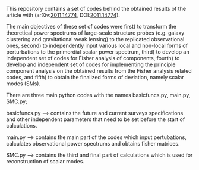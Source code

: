 This repository contains a set of codes behind the obtained results of the article with (arXiv:[2011.14774](https://arxiv.org/abs/2011.14774), DOI:[2011.14774](https://iopscience.iop.org/article/10.3847/1538-4357/abe865)). 

The main objectives of these set of codes were first) to transform the theoretical power spectrums of large-scale structure probes (e.g. galaxy clustering and gravitational weak lensing) to the replicated observational ones, second) to independently input various local and non-local forms of perturbations to the primordial scalar power spectrum, third) to develop an independent set of codes for Fisher analysis of components, fourth) to develop and independent set of codes for implementing the principle component analysis on the obtained results from the Fisher analysis related codes, and fifth) to obtain the finalized forms of deviation, namely scalar modes (SMs).

There are three main python codes with the names basicfuncs.py, main.py, SMC.py;

basicfuncs.py --> contains the future and current surveys specifications and other independent parameters that need to be set before the start of calculations.

main.py --> contains the main part of the codes which input pertubations, calculates observational power spectrums and obtains fisher matrices.

SMC.py --> contains the third and final part of calculations which is used for reconstruction of scalar modes.
